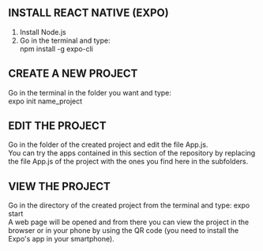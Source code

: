 ## INSTALL REACT NATIVE (EXPO)
1) Install Node.js
2) Go in the terminal and type: <br>npm install -g expo-cli

## CREATE A NEW PROJECT
Go in the terminal in the folder you want and type: <br>
expo init name_project

## EDIT THE PROJECT
Go in the folder of the created project and edit the file App.js. <br>
You can try the apps contained in this section of the repository by replacing the file App.js of the project with the ones you find here in the subfolders.

## VIEW THE PROJECT
Go in the directory of the created project from the terminal and type: expo start <br>
A web page will be opened and from there you can view the project in the browser or in your phone by using the QR code (you need to install the Expo's app in your smartphone).